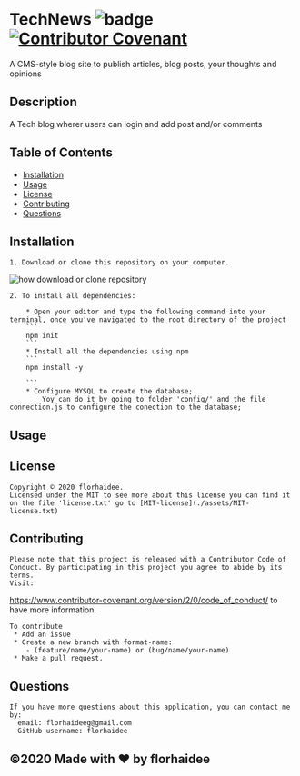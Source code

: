 # TechNews ![badge](https://img.shields.io/badge/license-MIT-blue) [![Contributor Covenant](https://img.shields.io/badge/Contributor%20Covenant-v2.0%20adopted-ff69b4.svg)](code_of_conduct.md)
 A CMS-style blog site to publish articles, blog posts, your thoughts and opinions

  ## Description 

 A Tech blog wherer users can login and add post and/or comments


  ## Table of Contents 
  * [Installation](#installation)
  * [Usage](#usage)
  * [License](#license)
  * [Contributing](#contributing)
  * [Questions](#questions)
  


  ## Installation

    1. Download or clone this repository on your computer.

   ![how download or clone repository](./public/images/download.png")

    2. To install all dependencies:

        * Open your editor and type the following command into your terminal, once you've navigated to the root directory of the project
        ```
        npm init 
        ```
        * Install all the dependencies using npm
        ```
        npm install -y

        ```
        * Configure MYSQL to create the database;
            Yoy can do it by going to folder 'config/' and the file connection.js to configure the conection to the database;

  ## Usage

  



  ## License

    Copyright © 2020 florhaidee. 
    Licensed under the MIT to see more about this license you can find it on the file 'license.txt' go to [MIT-license](./assets/MIT-license.txt) 


  ## Contributing 

    Please note that this project is released with a Contributor Code of Conduct. By participating in this project you agree to abide by its terms.
    Visit:
https://www.contributor-covenant.org/version/2/0/code_of_conduct/ to have more information.

    To contribute 
     * Add an issue
     * Create a new branch with format-name: 
        - (feature/name/your-name) or (bug/name/your-name) 
     * Make a pull request.


  ## Questions

    If you have more questions about this application, you can contact me by:
      email: florhaideeg@gmail.com
      GitHub username: florhaidee


  ## ©️2020  Made with ❤️ by florhaidee
